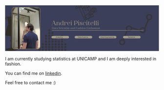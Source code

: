 <p align="center">
<img src="https://github.com/AndreiPiscitelli/AndreiPiscitelli/blob/c5d2618e90cc1320808659fecddd6220c67c05bd/Banner_github.png"/>
          </p>
          
 I am currently studying statistics at UNICAMP and I am deeply interested in fashion.
 
 You can find me on [linkedin](<https://www.linkedin.com/in/andrei-piscitelli-857032100>).


 Feel free to contact me :)
